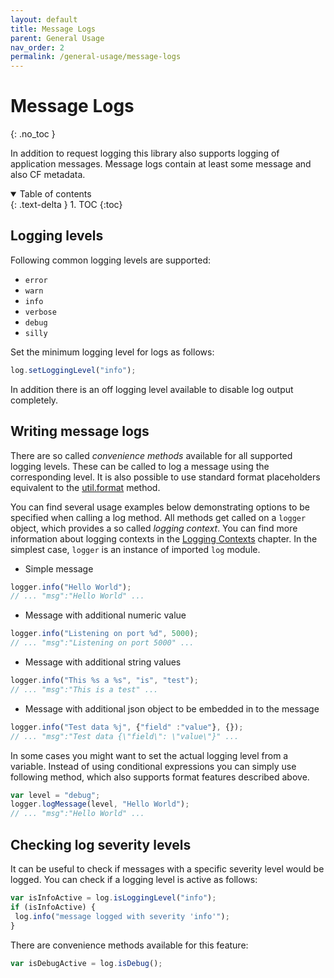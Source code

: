 ```yaml
---
layout: default
title: Message Logs
parent: General Usage
nav_order: 2
permalink: /general-usage/message-logs
---
```


# Message Logs
{: .no_toc }

In addition to request logging this library also supports logging of application messages. 
Message logs contain at least some message and also CF metadata. 

<details open markdown="block">
  <summary>
    Table of contents
  </summary>
  {: .text-delta }
1. TOC
{:toc}
</details>

## Logging levels
Following common logging levels are supported:

- `error`
- `warn`
- `info`
- `verbose`
- `debug`
- `silly`

Set the minimum logging level for logs as follows:
```js
log.setLoggingLevel("info");
```

In addition there is an off logging level available to disable log output completely.

## Writing message logs
There are so called *convenience methods* available for all supported logging levels.
These can be called to log a message using the corresponding level. 
It is also possible to use standard format placeholders equivalent to the [util.format](https://nodejs.org/api/util.html#util_util_format_format_args) method.

You can find several usage examples below demonstrating options to be specified when calling a log method. 
All methods get called on a `logger` object, which provides a so called *logging context*. 
You can find more information about logging contexts in the [Logging Contexts](/cf-nodejs-logging-support/general-usage/logging-contexts) chapter.
In the simplest case, `logger` is an instance of imported `log` module. 

- Simple message
```js
logger.info("Hello World"); 
// ... "msg":"Hello World" ...
```

- Message with additional numeric value
```js
logger.info("Listening on port %d", 5000); 
// ... "msg":"Listening on port 5000" ...
```

- Message with additional string values
```js
logger.info("This %s a %s", "is", "test"); 
// ... "msg":"This is a test" ...
```

- Message with additional json object to be embedded in to the message
```js
logger.info("Test data %j", {"field" :"value"}, {}); 
// ... "msg":"Test data {\"field\": \"value\"}" ...
```

In some cases you might want to set the actual logging level from a variable. 
Instead of using conditional expressions you can simply use following method, which also supports format features described above.
```js
var level = "debug";
logger.logMessage(level, "Hello World"); 
// ... "msg":"Hello World" ...
```

## Checking log severity levels
It can be useful to check if messages with a specific severity level would be logged. 
You can check if a logging level is active as follows:

```js
var isInfoActive = log.isLoggingLevel("info");
if (isInfoActive) {
 log.info("message logged with severity 'info'");
}
```

There are convenience methods available for this feature:
```js
var isDebugActive = log.isDebug();
```